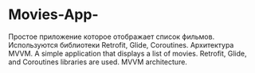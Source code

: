 # Movies-App-
Простое приложение которое отображает список фильмов. Используются библиотеки Retrofit, Glide, Coroutines. Архитектура MVVM.
A simple application that displays a list of movies. Retrofit, Glide, and Coroutines libraries are used. MVVM architecture.
